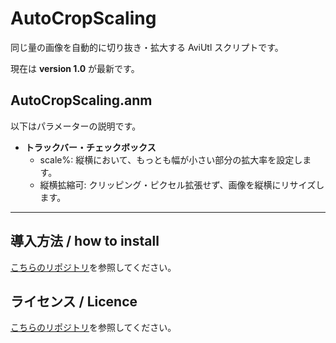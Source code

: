 # AutoCropScaling

同じ量の画像を自動的に切り抜き・拡大する AviUtl スクリプトです。

現在は **version 1.0** が最新です。

## AutoCropScaling.anm

以下はパラメーターの説明です。

- **トラックバー・チェックボックス**
  - scale%: 縦横において、もっとも幅が小さい部分の拡大率を設定します。
  - 縦横拡縮可: クリッピング・ピクセル拡張せず、画像を縦横にリサイズします。

---

## 導入方法 / how to install

[こちらのリポジトリ](https://github.com/Aodaruma/Aodaruma-AviUtl-Script)を参照してください。

## ライセンス / Licence

[こちらのリポジトリ](https://github.com/Aodaruma/Aodaruma-AviUtl-Script)を参照してください。
